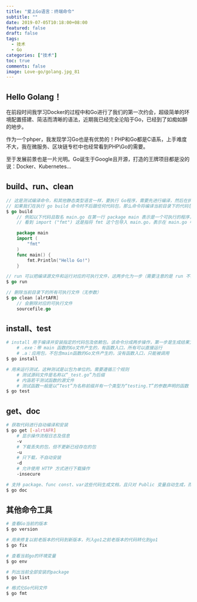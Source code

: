 ```yaml
---
title: "爱上Go语言：终端命令"
subtitle: ""
date: 2019-07-05T10:18:00+08:00
featured: false
draft: false
tags:
  - 技术
  - Go
categories: ["技术"]
toc: true
comments: false
image: Love-go/golang.jpg_81
---
```

## Hello Golang！
在前段时间我学习Docker的过程中和Go进行了我们的第一次约会，超级简单的环境配置搭建、简洁而清晰的语法，近期我已经完全沦陷于Go，已经到了如痴如醉的地步。

作为一个phper，我发现学习Go也是有优势的！PHP和Go都是C语系，上手难度不大，我在微服务、区块链专栏中也经常看到PHP\Go的需要。

至于发展前景也是一片光明。Go诞生于Google且开源，打造的王牌项目都是没的说：Docker、Kubernetes...

## build、run、clean
```go
// 这是测试编译命令，和其他静态类型语言一样，要执行 Go程序，需要先进行编译，然后在执行产生的可执行 .exe 文件，
// 如果我们在执行 go build 命令时不后跟任何代码包，那么命令将编译当前目录下的代码包。但不是所有的 Go 程序都可以编译成可执行文件的，它需要满足两个条件：
$ go build
    // 例如以下代码且取名 main.go 在第一行 package main 表示是一个可执行的程序，当然每个 Go应用程序都应当包含一个名为 main 的包。
    // 看到 import ("fmt") 这是指将 fmt 这个包导入 main.go，表示在 main.go 中可以使用 fmt 包中可见所有方法、类型等。

    package main
    import (
        "fmt"
    )
    func main() {
        fmt.Println("Hello Go!")
    }

// run 可以把编译源文件和运行对应的可执行文件，这两步化为一步（需要注意的是 run 不会产生文件）
$ go run

// 删除当前目录下的所有可执行文件（无参数）
$ go clean [alrtAFR]
    // 会删除对应的可执行文件
    sourcefile.go
```

## install、test
```bash
# install 用于编译并安装指定的代码包及依赖包。该命令分成两步操作，第一步是生成结果文件（.exe或.a），第二部把编译结果移到 $GOPATH/pkg 或 $GOPATH/bin
    # .exe：带 main 函数的Go文件产生的，有函数入口，所有可以直接运行
    # .a：应用包，不包含main函数的Go文件产生的，没有函数入口，只能被调用
$ go install

# 用来运行测试，这种测试是以包为单位的。需要遵循三个规则
    # 测试源码文件是名称以“_test.go”为后缀
    # 内涵若干测试函数的源文件
    # 测试函数一般是以“Test”为名称前缀并有一个类型为“testing.T”的参数声明的函数
$ go test
```

## get、doc
```bash
# 获取代码进行自动编译和安装
$ go get [-alrtAFR]
    # 显示操作流程日志及信息
    -v
    # 下载丢失的包，但不更新已经存在的包
    -u
    # 只下载，不自动安装
    -d
    # 允许使用 HTTP 方式进行下载操作
    -insecure

# 支持 package、func const、var这些代码生成文档，且只对 Public 变量自动生成，而 Private 变量不会
$ go doc
```

## 其他命令工具
```bash
# 查看Go当前的版本
$ go version

# 用来修复以前老版本的代码到新版本，列入go1之前老版本的代码转化到go1
$ go fix

# 查看当前go的环境变量
$ go env

# 列出当前全部安装的package
$ go list

# 格式化Go代码文件
$ go fmt
```
